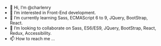 - 👋 Hi, I’m @charlenry
- 👀 I’m interested in Front-End development.
- 🌱 I’m currently learning Sass, ECMAScript 6 to 9, JQuery, BootStrap, React.
- 💞️ I’m looking to collaborate on Sass, ES6/ES9, JQuery, BootStrap, React, Redux, Accessibility.
- 📫 How to reach me ...

<!---
charlenry/charlenry is a ✨ special ✨ repository because its `README.md` (this file) appears on your GitHub profile.
You can click the Preview link to take a look at your changes.
--->
